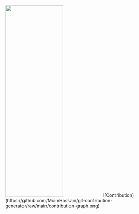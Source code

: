 <img src="https://justservemoimha.azurewebsites.net/?abc" height="600" width="60%"/>
![Contribution](https://github.com/MoimHossain/git-contribution-generator/raw/main/contribution-graph.png)
